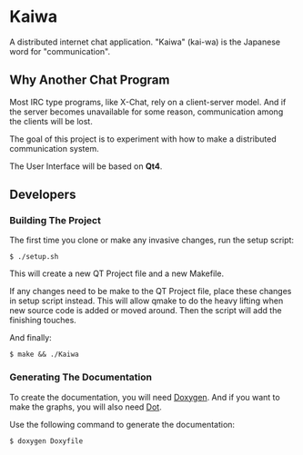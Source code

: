 Kaiwa
=====

A distributed internet chat application.
"Kaiwa" (kai-wa) is the Japanese word for "communication".

Why Another Chat Program
------------------------

Most IRC type programs, like X-Chat, rely on a client-server model.  And if the
server becomes unavailable for some reason, communication among the clients
will be lost.

The goal of this project is to experiment with how to make a distributed
communication system.

The User Interface will be based on __Qt4__.

Developers
----------

### Building The Project

The first time you clone or make any invasive changes, run the setup script:
```
$ ./setup.sh
```

This will create a new QT Project file and a new Makefile.

If any changes need to be make to the QT Project file, place these changes in
setup script instead.  This will allow qmake to do the heavy lifting when new
source code is added or moved around.  Then the script will add the finishing
touches.

And finally:
```
$ make && ./Kaiwa
```

### Generating The Documentation

To create the documentation, you will need [Doxygen][].  And if you want to
make the graphs, you will also need [Dot][Graphviz].

Use the following command to generate the documentation:
```
$ doxygen Doxyfile
```


[Doxygen]:  http://www.stack.nl/~dimitri/doxygen "Doxygen"
[Graphviz]: http://www.graphviz.org/             "Graphviz"
